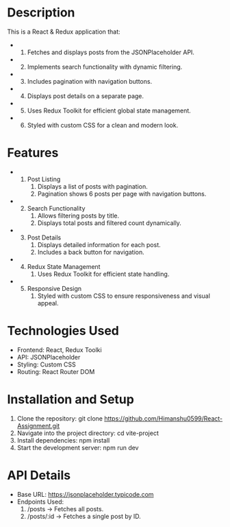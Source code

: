 # Description
  This is a React & Redux application that:

- 1. Fetches and displays posts from the JSONPlaceholder API.
- 2. Implements search functionality with dynamic filtering.
- 3. Includes pagination with navigation buttons.
- 4. Displays post details on a separate page.
- 5. Uses Redux Toolkit for efficient global state management.
- 6. Styled with custom CSS for a clean and modern look.

# Features
  - 1. Post Listing
       1. Displays a list of posts with pagination.
       2. Pagination shows 6 posts per page with navigation buttons.
  - 2. Search Functionality
       1. Allows filtering posts by title.
       2. Displays total posts and filtered count dynamically.
  - 3. Post Details
       1. Displays detailed information for each post.
       2. Includes a back button for navigation.
  - 4. Redux State Management
       1. Uses Redux Toolkit for efficient state handling.
  - 5. Responsive Design
       1. Styled with custom CSS to ensure responsiveness and visual appeal.

# Technologies Used

  - Frontend: React, Redux Toolki
  - API: JSONPlaceholder
  - Styling: Custom CSS
  - Routing: React Router DOM

#  Installation and Setup
 
1. Clone the repository: git clone https://github.com/Himanshu0599/React-Assignment.git
2. Navigate into the project directory: cd vite-project
3. Install dependencies: npm install
4. Start the development server: npm run dev


#  API Details
 
- Base URL: https://jsonplaceholder.typicode.com
- Endpoints Used:
   1. /posts → Fetches all posts.
   2. /posts/:id → Fetches a single post by ID.
